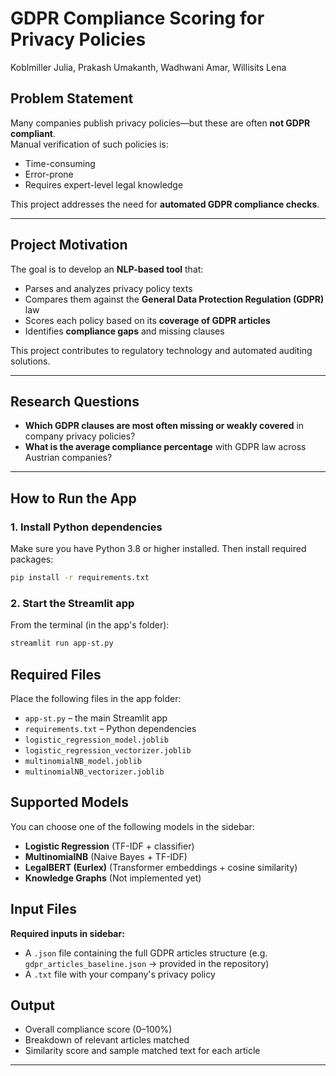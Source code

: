 # GDPR Compliance Scoring for Privacy Policies
Koblmiller Julia, Prakash Umakanth, Wadhwani Amar, Willisits Lena​

## Problem Statement

Many companies publish privacy policies—but these are often **not GDPR compliant**.  
Manual verification of such policies is:

- Time-consuming
- Error-prone
- Requires expert-level legal knowledge

This project addresses the need for **automated GDPR compliance checks**.

---

## Project Motivation

The goal is to develop an **NLP-based tool** that:
- Parses and analyzes privacy policy texts
- Compares them against the **General Data Protection Regulation (GDPR)** law
- Scores each policy based on its **coverage of GDPR articles**
- Identifies **compliance gaps** and missing clauses

This project contributes to regulatory technology and automated auditing solutions.

---

## Research Questions

- **Which GDPR clauses are most often missing or weakly covered** in company privacy policies?
- **What is the average compliance percentage** with GDPR law across Austrian companies?

---

## How to Run the App

### 1. Install Python dependencies
Make sure you have Python 3.8 or higher installed. Then install required packages:
```bash
pip install -r requirements.txt
```

### 2. Start the Streamlit app
From the terminal (in the app's folder):
```bash
streamlit run app-st.py
```

## Required Files

Place the following files in the app folder:
- `app-st.py` – the main Streamlit app
- `requirements.txt` – Python dependencies
- `logistic_regression_model.joblib`
- `logistic_regression_vectorizer.joblib`
- `multinomialNB_model.joblib`
- `multinomialNB_vectorizer.joblib`

## Supported Models

You can choose one of the following models in the sidebar:
- **Logistic Regression** (TF-IDF + classifier)
- **MultinomialNB** (Naive Bayes + TF-IDF)
- **LegalBERT (Eurlex)** (Transformer embeddings + cosine similarity)
- **Knowledge Graphs** (Not implemented yet)

## Input Files

**Required inputs in sidebar:**
- A `.json` file containing the full GDPR articles structure (e.g. `gdpr_articles_baseline.json` -> provided in the repository)
- A `.txt` file with your company's privacy policy

## Output

- Overall compliance score (0–100%)
- Breakdown of relevant articles matched
- Similarity score and sample matched text for each article

---


